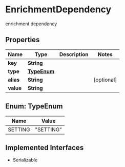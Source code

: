 

# EnrichmentDependency

enrichment dependency

## Properties

| Name | Type | Description | Notes |
|------------ | ------------- | ------------- | -------------|
|**key** | **String** |  |  |
|**type** | [**TypeEnum**](#TypeEnum) |  |  |
|**alias** | **String** |  |  [optional] |
|**value** | **String** |  |  |



## Enum: TypeEnum

| Name | Value |
|---- | -----|
| SETTING | &quot;SETTING&quot; |


## Implemented Interfaces

* Serializable


